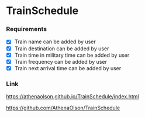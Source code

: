 # TrainSchedule

### Requirements
- [x] Train name can be added by user
- [x] Train destination can be added by user
- [x] Train time in military time can be added by user
- [x] Train frequency can be added by user
- [x] Train next arrival time can be added by user

### Link

https://athenaolson.github.io/TrainSchedule/index.html

https://github.com/AthenaOlson/TrainSchedule